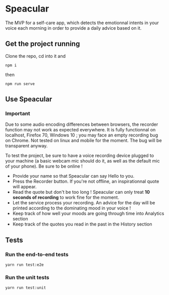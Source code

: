 # Speacular

The MVP for a self-care app, which detects the emotionnal intents in your voice each morning in order to provide a daily advice based on it.

## Get the project running
Clone the repo, cd into it and
```
npm i
```
then 
```
npm run serve
```
## Use Speacular

### Important

Due to some audio encoding differences between browsers, the recorder function may not work as expected everywhere. It is fully functionnal on localhost, Firefox 70, Windows 10 ; you may face an empty recording bug on Chrome. Not tested on linux and mobile for the moment. The bug will be transparent anyway.

To test the project, be sure to have a voice recording device plugged to your machine (a basic webcam mic should do it, as well as the default mic of your phone). Be sure to be online !

* Provide your name so that Speacular can say Hello to you.
* Press the Recorder button. If you're not offline, an inspirationnal quote will appear.
* Read the quote but don't be too long ! Speacular can only treat **10 seconds of recording** to work fine for the moment.
* Let the service process your recording. An advice for the day will be printed according to the dominating mood in your voice !
* Keep track of how well your moods are going through time into Analytics section
* Keep track of the quotes you read in the past in the History section  

## Tests

### Run the end-to-end tests
```
yarn run test:e2e
```

### Run the unit tests
```
yarn run test:unit
```